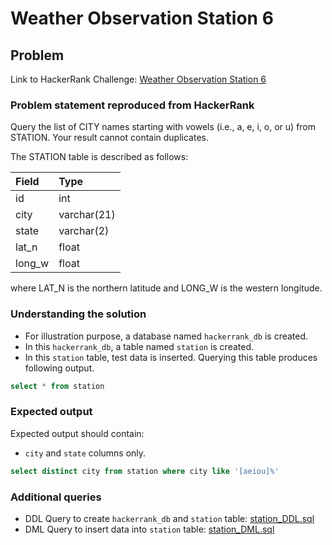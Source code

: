 # Weather Observation Station 6

## Problem
Link to HackerRank Challenge: [Weather Observation Station 6](https://www.hackerrank.com/challenges/weather-observation-station-6/problem)

### Problem statement reproduced from HackerRank
Query the list of CITY names starting with vowels (i.e., a, e, i, o, or u) from STATION. Your result cannot contain duplicates.

The STATION table is described as follows:

| Field | Type |
| :----------- | :----------- |
| id | int |
| city | varchar(21) |
| state | varchar(2) |
| lat_n | float |
| long_w | float |

where LAT_N is the northern latitude and LONG_W is the western longitude.

### Understanding the solution

- For illustration purpose, a database named `hackerrank_db` is created.
- In this `hackerrank_db`, a table named `station` is created.
- In this `station` table, test data is inserted. Querying this table produces following output.

```sql 
select * from station
```

### Expected output
Expected output should contain:
- `city` and `state` columns only.

```sql 
select distinct city from station where city like '[aeiou]%'
```

### Additional queries

- DDL Query to create `hackerrank_db` and `station` table: [station_DDL.sql](../weather-observation-station-1/station_DDL.sql)
- DML Query to insert data into `station` table: [station_DML.sql](../weather-observation-station-1/station_DML.sql)


